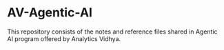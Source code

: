 # AV-Agentic-AI
This repository consists of the notes and reference files shared in Agentic AI program offered by Analytics Vidhya.
